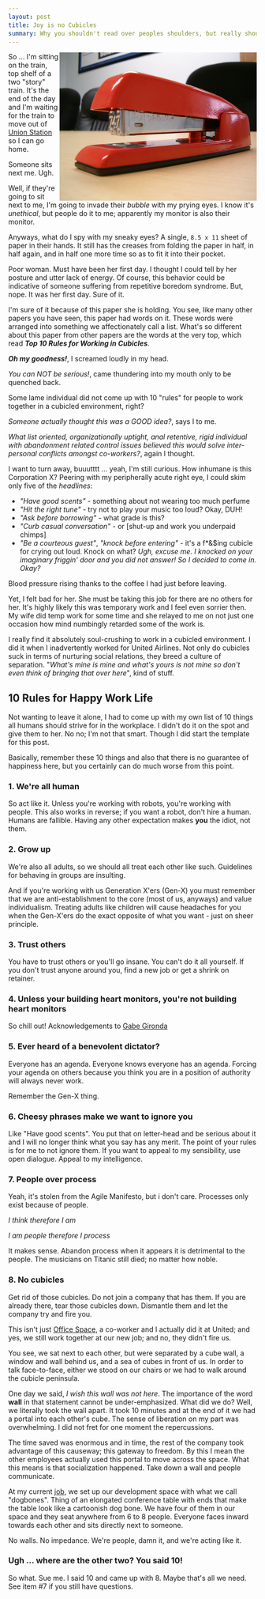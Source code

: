 ```yaml
---
layout: post
title: Joy is no Cubicles
summary: Why you shouldn't read over peoples shoulders, but really shouldn't be an ass
---
```


<img src="/images/articles/work/red-stapler.jpg" align="right" height="300" width="400" class="article">

So ... I'm sitting on the train, top shelf of a two "story" train. It's the end of the day and I'm waiting for the train to move out of [Union Station](http://tinyurl.com/3lnpl7) so I can go home.

Someone sits next me. Ugh.

Well, if they're going to sit next to me, I'm going to invade their *bubble* with my prying eyes. I know it's *unethical*, but people do it to me; apparently my monitor is also their monitor.

Anyways, what do I spy with my sneaky eyes? A single, `8.5 x 11` sheet of paper in their hands. It still has the creases from folding the paper in half, in half again, and in half one more time so as to fit it into their pocket.

Poor woman. Must have been her first day. I thought I could tell by her posture and utter lack of energy. Of course, this behavior could be indicative of someone suffering from repetitive boredom syndrome. But, nope. It was her first day. Sure of it.

I'm sure of it because of this paper she is holding. You see, like many other papers you have seen, this paper had words on it. These words were arranged into something we affectionately call a list. What's so different about this paper from other papers are the words at the very top, which read ***Top 10 Rules for Working in Cubicles***.

***Oh my goodness!***, I screamed loudly in my head.

*You can NOT be serious!*, came thundering into my mouth only to be quenched back.

Some lame individual did not come up with 10 "rules" for people to work together in a cubicled environment, right?

*Someone actually thought this was a GOOD idea?*, says I to me.

*What list oriented, organizationally uptight, anal retentive, rigid individual with abandonment related control issues believed this would solve inter-personal conflicts amongst co-workers?*, again I thought.

I want to turn away, buuutttt ... yeah, I'm still curious. How inhumane is this Corporation X? Peering with my peripherally acute right eye, I could skim only five of the *headlines*:

* *"Have good scents"* - something about not wearing too much perfume
* *"Hit the right tune"* - try not to play your music too loud? Okay, DUH!
* *"Ask before borrowing"* - what grade is this?
* *"Curb casual conversation"* - or [shut-up and work you underpaid chimps]
* *"Be a courteous guest"*, *"knock before entering"* - it's a f\*&$ing cubicle for crying out loud. Knock on what? *Ugh, excuse me. I knocked on your imaginary friggin' door and you did not answer! So I decided to come in. Okay?*

Blood pressure rising thanks to the coffee I had just before leaving.

Yet, I felt bad for her. She must be taking this job for there are no others for her. It's highly likely this was temporary work and I feel even sorrier then. My wife did temp work for some time and she relayed to me on not just one occasion how mind numbingly retarded some of the work is.

I really find it absolutely soul-crushing to work in a cubicled environment. I did it when I inadvertently worked for United Airlines. Not only do cubicles suck in terms of nurturing social relations, they breed a culture of separation. "*What's mine is mine and what's yours is not mine so don't even think of bringing that over here*", kind of stuff.

## 10 Rules for Happy Work Life

Not wanting to leave it alone, I had to come up with my own list of 10 things all humans should strive for in the workplace. I didn't do it on the spot and give them to her. No no; I'm not that smart. Though I did start the template for this post.

Basically, remember these 10 things and also that there is no guarantee of happiness here, but you certainly can do much worse from this point.

### 1. We're all human

So act like it. Unless you're working with robots, you're working with people. This also works in reverse; if you want a robot, don't hire a human. Humans are fallible. Having any other expectation makes **you** the idiot, not them.

### 2. Grow up

We're also all adults, so we should all treat each other like such. Guidelines for behaving in groups are insulting.

And if you're working with us Generation X'ers (Gen-X) you must remember that we are anti-establishment to the core (most of us, anyways) and value individualism. Treating adults like children will cause headaches for you when the Gen-X'ers do the exact opposite of what you want - just on sheer principle.

### 3. Trust others

You have to trust others or you'll go insane. You can't do it all yourself. If you don't trust anyone around you, find a new job or get a shrink on retainer.

### 4. Unless your building heart monitors, you're not building heart monitors

So chill out! Acknowledgements to [Gabe Gironda](http://gabriel.gironda.org/)

### 5. Ever heard of a benevolent dictator?

Everyone has an agenda. Everyone knows everyone has an agenda. Forcing your agenda on others because you think you are in a position of authority will always never work.

Remember the Gen-X thing.

### 6. Cheesy phrases make we want to ignore you

Like "Have good scents". You put that on letter-head and be serious about it and I will no longer think what you say has any merit. The point of your rules is for me to not ignore them. If you want to appeal to my sensibility, use open dialogue. Appeal to my intelligence.

### 7. People over process

Yeah, it's stolen from the Agile Manifesto, but i don't care. Processes only exist because of people.

*I think therefore I am*

*I am people therefore I process*

It makes sense. Abandon process when it appears it is detrimental to the people. The musicians on Titanic still died; no matter how noble.

### 8. No cubicles

Get rid of those cubicles. Do not join a company that has them. If you are already there, tear those cubicles down. Dismantle them and let the company try and fire you.

This isn't just [Office Space](http://www.imdb.com/title/tt0151804/), a co-worker and I actually did it at United; and yes, we still work together at our new job; and no, they didn't fire us.

You see, we sat next to each other, but were separated by a cube wall, a window and wall behind us, and a sea of cubes in front of us. In order to talk face-to-face, either we stood on our chairs or we had to walk around the cubicle peninsula.

One day we said, *I wish this wall was not here*. The importance of the word **wall** in that statement cannot be under-emphasized. What did we do? Well, we literally took the wall apart. It took 10 minutes and at the end of it we had a portal into each other's cube. The sense of liberation on my part was overwhelming. I did not fret for one moment the repercussions.

The time saved was enormous and in time, the rest of the company took advantage of this causeway; this gateway to freedom. By this I mean the other employees actually used this portal to move across the space. What this means is that socialization happened. Take down a wall and people communicate.

At my current [job](http://centro.net), we set up our development space with what we call "dogbones". Thing of an elongated conference table with ends that make the table look like a cartoonish dog bone. We have four of them in our space and they seat anywhere from 6 to 8 people. Everyone faces inward towards each other and sits directly next to someone.

No walls. No impedance. We're people, damn it, and we're acting like it.

### Ugh ... where are the other two? You said 10!

So what. Sue me. I said 10 and came up with 8. Maybe that's all we need. See item #7 if you still have questions.
